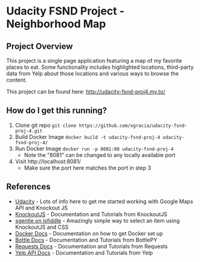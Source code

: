 # Udacity FSND Project - Neighborhood Map

## Project Overview

This project is a single page application featuring a map of my favorite places to eat. Some functionality includes highlighted locations, third-party data from Yelp about those locations and various ways to browse the content.

This project can be found here: http://udacity-fsnd-proj4.my.to/

## How do I get this running?

1. Clone git repo `git clone https://github.com/xgracia/udacity-fsnd-proj-4.git`
2. Build Docker Image `docker build -t udacity-fsnd-proj-4 udacity-fsnd-proj-4/`
3. Run Docker Image `docker run -p 8081:80 udacity-fsnd-proj-4`
    * Note the "8081" can be changed to any locally available port
4. Visit http://localhost:8081/
    * Make sure the port here matches the port in step 3

## References

- [Udacity](https://classroom.udacity.com/nanodegrees/nd004) - Lots of info here to get me started working with Google Maps API and Knockout JS
- [KnockoutJS](http://knockoutjs.com/documentation) - Documentation and Tutorials from KnockoutJS
- [sgentle on jsfiddle](http://jsfiddle.net/sgentile/pRC4c/) - Amazingly simple way to select an item using KnockoutJS and CSS
- [Docker Docs](https://docs.docker.com/get-started/part2) - Documentation on how to get Docker set up
- [Bottle Docs](https://bottlepy.org/docs/dev/tutorial.html) - Documentation and Tutorials from BottlePY
- [Requests Docs](http://docs.python-requests.org/en/master/user/quickstart/) - Documentation and Tutorials from Requests
- [Yelp API Docs](https://www.yelp.com/developers/documentation/v3/get_started) - Documentation and Tutorials from Yelp
